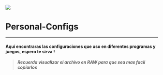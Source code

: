 ![](https://i.imgur.com/IjIvl6f.png)

# Personal-Configs
___

#### Aquí encontraras las configuraciones que uso en diferentes programas y juegos, espero te sirva !


> ***Recuerda visualizar el archivo en RAW para que sea mas facil copiarlos*** 
